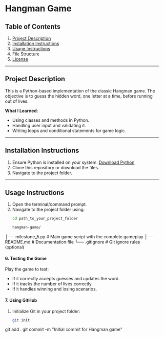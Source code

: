 # Hangman Game

## Table of Contents
1. [Project Description](#project-description)
2. [Installation Instructions](#installation-instructions)
3. [Usage Instructions](#usage-instructions)
4. [File Structure](#file-structure)
5. [License](#license)

---

## Project Description
This is a Python-based implementation of the classic Hangman game. The objective is to guess the hidden word, one letter at a time, before running out of lives.

**What I Learned**:
- Using classes and methods in Python.
- Handling user input and validating it.
- Writing loops and conditional statements for game logic.

---

## Installation Instructions
1. Ensure Python is installed on your system. [Download Python](https://www.python.org/downloads/)
2. Clone this repository or download the files.
3. Navigate to the project folder.

---

## Usage Instructions
1. Open the terminal/command prompt.
2. Navigate to the project folder using:
   ```bash
   cd path_to_your_project_folder
   
   hangman-game/
├── milestone_5.py         # Main game script with the complete gameplay
├── README.md              # Documentation file
└── .gitignore             # Git ignore rules (optional)

#### 6. **Testing the Game**
Play the game to test:
- If it correctly accepts guesses and updates the word.
- If it tracks the number of lives correctly.
- If it handles winning and losing scenarios.

#### 7. **Using GitHub**
1. Initialize Git in your project folder:
   ```bash
   git init

git add .
git commit -m "Initial commit for Hangman game"


